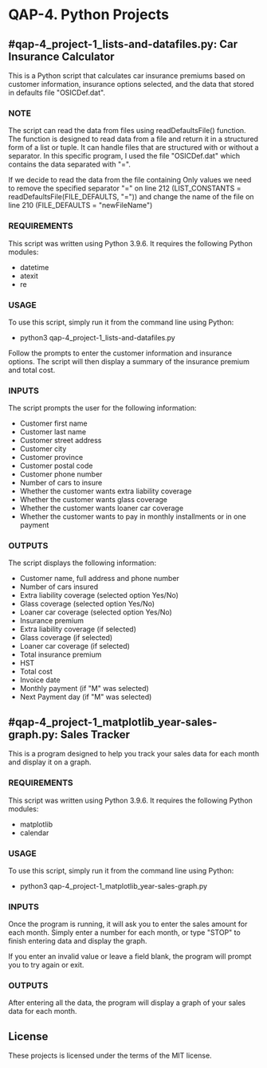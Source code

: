 <h1>QAP-4. Python Projects</h1>

<h2>#qap-4_project-1_lists-and-datafiles.py: Car Insurance Calculator</h2>

<p>This is a Python script that calculates car insurance premiums based on customer information, insurance options selected, and the data that stored in defaults file "OSICDef.dat".</p>

<h3>NOTE</h3>
<p>The script can read the data from files using readDefaultsFile() function.
The function is designed to read data from a file and return it in a structured form of a list or tuple. It can handle files that are structured with or without a separator. In this specific program, I used the file "OSICDef.dat" which contains the data separated with "=".</p>

<p>If we decide to read the data from the file containing Only values we need to remove the specified separator "=" on line 212 (LIST_CONSTANTS = readDefaultsFile(FILE_DEFAULTS, "=")) and change the name of the file on line 210 (FILE_DEFAULTS = "newFileName")</p>

<h3>REQUIREMENTS</h3>
<p>This script was written using Python 3.9.6. It requires the following Python modules:</p>
<ul>
<li>datetime</li>
<li>atexit</li>
<li>re</li>
</ul>
<h3>USAGE</h3>
<p>To use this script, simply run it from the command line using Python:</p>
<ul>
  <li>python3 qap-4_project-1_lists-and-datafiles.py</li>
</ul>

<p>Follow the prompts to enter the customer information and insurance options. The script will then display a summary of the insurance premium and total cost.</p>

<h3>INPUTS</h3>
<p>The script prompts the user for the following information:</p>
<ul>
<li>Customer first name</li>
<li>Customer last name</li>
<li>Customer street address</li>
<li>Customer city</li>
<li>Customer province</li>
<li>Customer postal code</li>
<li>Customer phone number</li>
<li>Number of cars to insure</li>
<li>Whether the customer wants extra liability coverage</li>
<li>Whether the customer wants glass coverage</li>
<li>Whether the customer wants loaner car coverage</li>
<li>Whether the customer wants to pay in monthly installments or in one payment</li>
</ul>
<h3>OUTPUTS</h3>
<p>The script displays the following information:</p>
<ul>
<li>Customer name, full address and phone number</li>
<li>Number of cars insured</li>
<li>Extra liability coverage (selected option Yes/No)</li>
<li>Glass coverage (selected option Yes/No)</li>
<li>Loaner car coverage (selected option Yes/No)</li>
<li>Insurance premium</li>
<li>Extra liability coverage (if selected)</li>
<li>Glass coverage (if selected)</li>
<li>Loaner car coverage (if selected)</li>
<li>Total insurance premium</li>
<li>HST</li>
<li>Total cost</li>
<li>Invoice date</li>
<li>Monthly payment (if "M" was selected)</li>
<li>Next Payment day (if "M" was selected)</li>
</ul>
  
 
<h2>#qap-4_project-1_matplotlib_year-sales-graph.py: Sales Tracker</h2>

<p>This is a program designed to help you track your sales data for each month and display it on a graph.</p>

<h3>REQUIREMENTS</h3>
<p>This script was written using Python 3.9.6. It requires the following Python modules:</p>
<ul>
<li>matplotlib</li>
<li>calendar</li>
</ul>
  
<h3>USAGE</h3>
<p>To use this script, simply run it from the command line using Python:</p>
<ul>
<li>python3 qap-4_project-1_matplotlib_year-sales-graph.py</li>
</ul>

<h3>INPUTS</h3>
<p>Once the program is running, it will ask you to enter the sales amount for each month. Simply enter a number for each month, or type "STOP" to finish entering data and display the graph.</p>

<p>If you enter an invalid value or leave a field blank, the program will prompt you to try again or exit.</p>

<h3>OUTPUTS</h3>
<p>After entering all the data, the program will display a graph of your sales data for each month.</p>


<h2>License</h2>
<p>These projects is licensed under the terms of the MIT license.</p>

